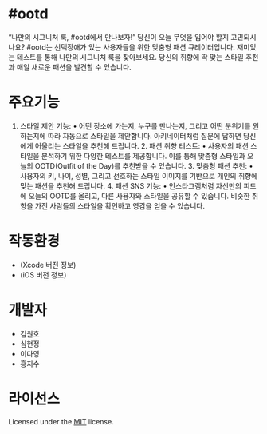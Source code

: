 # #ootd
“나만의 시그니처 룩, #ootd에서 만나보자!”
당신이 오늘 무엇을 입어야 할지 고민되시나요? #ootd는 선택장애가 있는 사용자들을 위한 맞춤형 패션 큐레이터입니다. 재미있는 테스트를 통해 나만의 시그니처 룩을 찾아보세요. 당신의 취향에 딱 맞는 스타일 추천과 매일 새로운 패션을 발견할 수 있습니다.

# 주요기능
1. 스타일 제안 기능:
	•	어떤 장소에 가는지, 누구를 만나는지, 그리고 어떤 분위기를 원하는지에 따라 자동으로 스타일을 제안합니다. 아키네이터처럼 질문에 답하면 당신에게 어울리는 스타일을 추천해 드립니다.
	2.	패션 취향 테스트:
	•	사용자의 패션 스타일을 분석하기 위한 다양한 테스트를 제공합니다. 이를 통해 맞춤형 스타일과 오늘의 OOTD(Outfit of the Day)를 추천받을 수 있습니다.
	3.	맞춤형 패션 추천:
	•	사용자의 키, 나이, 성별, 그리고 선호하는 스타일 이미지를 기반으로 개인의 취향에 맞는 패션을 추천해 드립니다.
	4.	패션 SNS 기능:
	•	인스타그램처럼 자신만의 피드에 오늘의 OOTD를 올리고, 다른 사용자와 스타일을 공유할 수 있습니다. 비슷한 취향을 가진 사람들의 스타일을 확인하고 영감을 얻을 수 있습니다.

# 작동환경
- (Xcode 버전 정보)
- (iOS 버전 정보)

# 개발자
- 김원호
- 심현정
- 이다영
- 홍지수

# 라이선스
Licensed under the [MIT](LICENSE) license.
